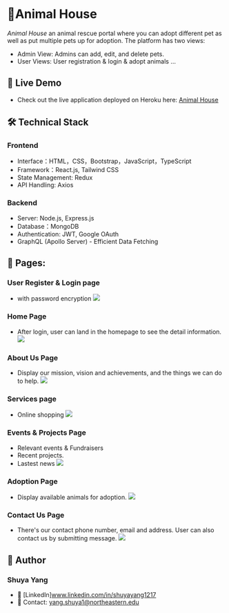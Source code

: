 # 🐾Animal House

_Animal House_ an animal rescue portal where you can adopt different pet as well as put multiple pets up for adoption. The platform has two views:

- Admin View: Admins can add, edit, and delete pets.
- User Views: User registration & login & adopt animals ...

## 🚀 Live Demo

- Check out the live application deployed on Heroku here: [Animal House](https://animal-house-web-ddeb88020b2b.herokuapp.com/)

## 🛠️ Technical Stack

### Frontend

- Interface：HTML，CSS，Bootstrap，JavaScript，TypeScript
- Framework：React.js, Tailwind CSS
- State Management: Redux
- API Handling: Axios

### Backend

- Server: Node.js, Express.js
- Database：MongoDB
- Authentication: JWT, Google OAuth
- GraphQL (Apollo Server) - Efficient Data Fetching

## 📸 Pages:

### User Register & Login page

- with password encryption
  ![](https://github.com/Lbitwd/INFO6150-final/blob/ShuyaYang/screenshots/login%26register.png)

### Home Page

- After login, user can land in the homepage to see the detail information.
  ![](https://github.com/Lbitwd/INFO6150-final/blob/ShuyaYang/screenshots/home.png)

### About Us Page

- Display our mission, vision and achievements, and the things we can do to help.
  ![](https://github.com/Lbitwd/INFO6150-final/blob/ShuyaYang/screenshots/about.png)

### Services page

- Online shopping
  ![](https://github.com/Lbitwd/INFO6150-final/blob/ShuyaYang/screenshots/services.png)

### Events & Projects Page

- Relevant events & Fundraisers
- Recent projects.
- Lastest news
  ![](https://github.com/Lbitwd/INFO6150-final/blob/ShuyaYang/screenshots/events.png)

### Adoption Page

- Display available animals for adoption.
  ![](https://github.com/Lbitwd/INFO6150-final/blob/ShuyaYang/screenshots/adoption.png)

### Contact Us Page

- There's our contact phone number, email and address. User can also contact us by submitting message.
  ![](https://github.com/Lbitwd/INFO6150-final/blob/ShuyaYang/screenshots/contact.png)

## 👤 Author

### Shuya Yang

- 💼 [LinkedIn]www.linkedin.com/in/shuyayang1217
- 📧 Contact: yang.shuya1@northeastern.edu

